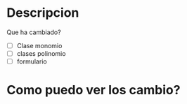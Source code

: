 # Descripcion 
Que ha cambiado?

- [ ] Clase monomio
- [ ] clases polinomio
- [ ] formulario

# Como puedo ver los cambio?
